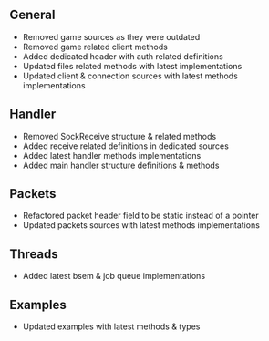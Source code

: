 ## General
- Removed game sources as they were outdated
- Removed game related client methods
- Added dedicated header with auth related definitions
- Updated files related methods with latest implementations
- Updated client & connection sources with latest methods implementations

## Handler
- Removed SockReceive structure & related methods
- Added receive related definitions in dedicated sources
- Added latest handler methods implementations
- Added main handler structure definitions & methods

## Packets
- Refactored packet header field to be static instead of a pointer
- Updated packets sources with latest methods implementations

## Threads
- Added latest bsem & job queue implementations

## Examples
- Updated examples with latest methods & types